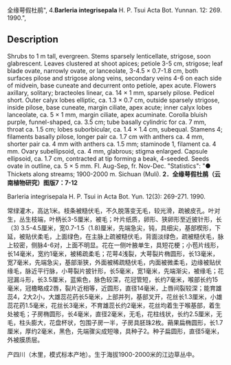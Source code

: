 全缘萼假杜鹃",
4.**Barleria integrisepala** H. P. Tsui Acta Bot. Yunnan. 12: 269. 1990.",

## Description
Shrubs to 1 m tall, evergreen. Stems sparsely lenticellate, strigose, soon glabrescent. Leaves clustered at shoot apices; petiole 3-5 cm, strigose; leaf blade ovate, narrowly ovate, or lanceolate, 3-4.5 × 0.7-1.8 cm, both surfaces pilose and strigose along veins, secondary veins 4-6 on each side of midvein, base cuneate and decurrent onto petiole, apex acute. Flowers axillary, solitary; bracteoles linear, ca. 14 × 1 mm, sparsely pilose. Pedicel short. Outer calyx lobes elliptic, ca. 1.3 × 0.7 cm, outside sparsely strigose, inside pilose, base cuneate, margin ciliate, apex acute; inner calyx lobes lanceolate, ca. 5 × 1 mm, margin ciliate, apex acuminate. Corolla bluish purple, funnel-shaped, ca. 3.5 cm; tube basally cylindric for ca. 7 mm, throat ca. 1.5 cm; lobes suborbicular, ca. 1.4 × 1.4 cm, subequal. Stamens 4; filaments basally pilose, longer pair ca. 1.7 cm with anthers ca. 4 mm, shorter pair ca. 4 mm with anthers ca. 1.5 mm; staminode 1, filament ca. 4 mm. Ovary subellipsoid, ca. 4 mm, glabrous; stigma enlarged. Capsule ellipsoid, ca. 1.7 cm, contracted at tip forming a beak, 4-seeded. Seeds ovate in outline, ca. 5 × 5 mm. Fl. Aug-Sep, fr. Nov-Dec.
  "Statistics": "● Thickets along streams; 1900-2000 m. Sichuan (Muli).
**2．全缘萼假杜鹃（云南植物研究）图版7：7-12**

Barleria integrisepala H. P. Tsui in Acta Bot. Yun. 12(3): 269-271. 1990.

常绿灌木，高达1米。枝条被糙伏毛，不久脱落变无毛，较光滑，疏被皮孔。叶对生，丛生枝端，叶柄长3-5厘米，被毛；叶片纸质，卵形、狭卵形至近披针形，长（3) 3.5-4.5厘米，宽0.7-1.5（1.8)厘米，先端急尖，钝，具细尖，基部楔形，下延，被贴伏柔毛，上面绿色，在主脉上疏被糙伏毛，背面淡绿色，疏被糙伏毛，脉上较密，侧脉4-6对，上面不明显。花在一侧叶腋单生，具短花梗；小苞片线形，长14毫米，宽约1毫米，被稀疏柔毛；花萼4浅裂，大萼裂片椭圆形，长13毫米，宽7毫米，先端急尖，基部渐狭，外面被稀疏糙伏毛，内面被微柔毛，边缘被贴伏缘毛，脉近平行脉，小萼裂片披针形，长5毫米，宽1毫米，先端渐尖，被缘毛；花冠漏斗形，长3.5厘米，蓝紫色，脉色较深，花冠管短，长约7毫米，喉部长约15毫米，冠檐略成2唇，裂片近相等，近圆形，直径14毫米，上唇间裂较深；能育雄蕊4，2大2小，大雄蕊花药长5毫米，上部并列，基部叉开，花丝长1.3厘米，小雄蕊花药1.5毫米，花丝长3毫米，不育雄蕊长约2毫米，花丝均着生于喉基部，着生处被毛；子房椭圆形，长4毫米，直径2毫米，无毛，花柱线状，长约2.5厘米，无毛，柱头膨大，花盘杯状，包围子房一半，子房具胚珠2枚。蒴果扁椭圆形，长1.7厘米，厚约2毫米，黑色，先端骤尖成短喙，具种子2。种子扁圆形，直径5毫米，外被膜质层。

产四川（木里，模式标本产地）。生于海拔1900-2000米的江边草丛中。
